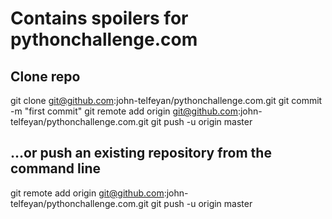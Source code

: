 # Contains spoilers for pythonchallenge.com

## Clone repo
git clone git@github.com:john-telfeyan/pythonchallenge.com.git
git commit -m "first commit"
git remote add origin git@github.com:john-telfeyan/pythonchallenge.com.git
git push -u origin master

## …or push an existing repository from the command line
git remote add origin git@github.com:john-telfeyan/pythonchallenge.com.git
git push -u origin master